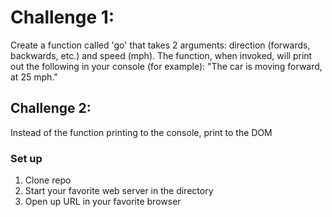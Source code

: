 # Challenge 1: 
Create a function called 'go' that takes 2 arguments: direction (forwards, backwards, etc.) and speed (mph). The function, when invoked, will print out the following in your console (for example): "The car is moving forward, at 25 mph."



## Challenge 2: 
Instead of the function printing to the console, print to the DOM 
### Set up
1. Clone repo
1. Start your favorite web server in the directory
1. Open up URL in your favorite browser
